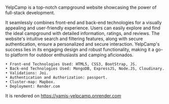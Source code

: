 YelpCamp is a top-notch campground website showcasing the power of full-stack development. 

It seamlessly combines front-end and back-end technologies for a visually appealing and user-friendly experience. Users can easily explore and find the ideal campground with detailed information, ratings, and reviews. The website's intuitive search and filtering features, along with secure authentication, ensure a personalized and secure interaction. YelpCamp's success lies in its engaging design and robust functionality, making it a go-to platform for outdoor enthusiasts and camping aficionados.

    • Front-end Technologies Used: HTML5, CSS3, BootStrap, JS.
    • Back-end Technologies Used: MongoDB, ExpressJS, Node.JS, Cloudinary.
    • Validations: Joi.
    • Authentication and Authorization: passport.
    • Cluster-map: Mapbox.
    • Deployment: Render.com

It is rendered on https://yamis-yelpcamp.onrender.com
